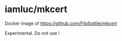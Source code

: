 iamluc/mkcert
=============

Docker image of https://github.com/FiloSottile/mkcert

Experimental. Do not use !
